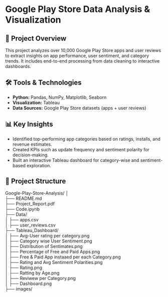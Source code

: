 # Google Play Store Data Analysis & Visualization

## 📌 Project Overview
This project analyzes over 10,000 Google Play Store apps and user reviews to extract insights on app performance, user sentiment, and category trends. It includes end-to-end processing from data cleaning to interactive dashboards.

## 🛠 Tools & Technologies
- **Python:** Pandas, NumPy, Matplotlib, Seaborn
- **Visualization:** Tableau
- **Data Sources:** Google Play Store datasets (apps + user reviews)

## 📊 Key Insights
- Identified top-performing app categories based on ratings, installs, and revenue estimates.
- Created KPIs such as update frequency and sentiment polarity for decision-making.
- Built an interactive Tableau dashboard for category-wise and sentiment-based exploration.

## 📂 Project Structure
Google-Play-Store-Analysis/
│                             
├── README.md                                        
├── Project_Report.pdf    
├── Code.ipynb                 
├── Data/                                     
│     ├── apps.csv                    
│     ├── user_reviews.csv                                   
├── Tableau_Dashboard/                              
│     ├── Avg-User rating per category.png                                        
│     ├── Category wise User Sentiment.png             
│     ├── Distribution of Sentimates.png            
│     ├── Percentage of Free and Paid Apps.png               
│     ├── Free & Paid App instaaed per each Category.png                 
│     ├── Rating and Avg Sentiment Polarities.png                    
│     ├── Rating.png            
│     ├── Ratting by Age.png              
│     ├── Reviwew per Category.png                 
│     ├── Dashboard.png  
├── images/  
